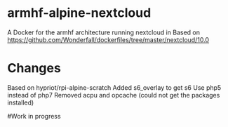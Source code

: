 armhf-alpine-nextcloud
======================
A Docker for the armhf architecture running nextcloud in 
Based on https://github.com/Wonderfall/dockerfiles/tree/master/nextcloud/10.0

Changes
=======
Based on hypriot/rpi-alpine-scratch
Added s6_overlay to get s6
Use php5 instead of php7
Removed acpu and opcache (could not get the packages installed)

#Work in progress
